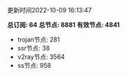 更新时间2022-10-09 16:13:47

**总订阅: 64**
**总节点: 8881**
**有效节点: 4841**
- trojan节点: 281
- ssr节点: 38
- v2ray节点: 3564
- ss节点: 958
